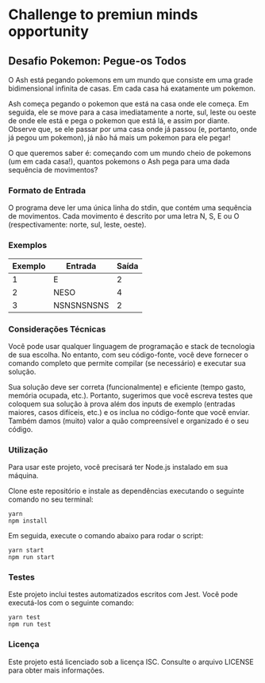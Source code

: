# Challenge to premiun minds opportunity 

## Desafio Pokemon: Pegue-os Todos
O Ash está pegando pokemons em um mundo que consiste em uma grade bidimensional infinita de casas. Em cada casa há exatamente um pokemon.

Ash começa pegando o pokemon que está na casa onde ele começa. Em seguida, ele se move para a casa imediatamente a norte, sul, leste ou oeste de onde ele está e pega o pokemon que está lá, e assim por diante. Observe que, se ele passar por uma casa onde já passou (e, portanto, onde já pegou um pokemon), já não há mais um pokemon para ele pegar!

O que queremos saber é: começando com um mundo cheio de pokemons (um em cada casa!), quantos pokemons o Ash pega para uma dada sequência de movimentos?

### Formato de Entrada
O programa deve ler uma única linha do stdin, que contém uma sequência de movimentos. Cada movimento é descrito por uma letra N, S, E ou O (respectivamente: norte, sul, leste, oeste).

### Exemplos
| Exemplo | Entrada    | Saída |
| ------- | ---------- | ----- |
| 1       | E          | 2     |
| 2       | NESO       | 4     |
| 3       | NSNSNSNSNS | 2     |

### Considerações Técnicas
Você pode usar qualquer linguagem de programação e stack de tecnologia de sua escolha. No entanto, com seu código-fonte, você deve fornecer o comando completo que permite compilar (se necessário) e executar sua solução.

Sua solução deve ser correta (funcionalmente) e eficiente (tempo gasto, memória ocupada, etc.). Portanto, sugerimos que você escreva testes que coloquem sua solução à prova além dos inputs de exemplo (entradas maiores, casos difíceis, etc.) e os inclua no código-fonte que você enviar.
Também damos (muito) valor a quão compreensível e organizado é o seu código.

### Utilização
Para usar este projeto, você precisará ter Node.js instalado em sua máquina.

Clone este repositório e instale as dependências executando o seguinte comando no seu terminal:

<pre><code>yarn
npm install
</code></pre>

Em seguida, execute o comando abaixo para rodar o script:

<pre><code>yarn start
npm run start
</code></pre>

### Testes
Este projeto inclui testes automatizados escritos com Jest. Você pode executá-los com o seguinte comando:

<pre><code>yarn test
npm run test
</code></pre>

### Licença
Este projeto está licenciado sob a licença ISC. Consulte o arquivo LICENSE para obter mais informações.
